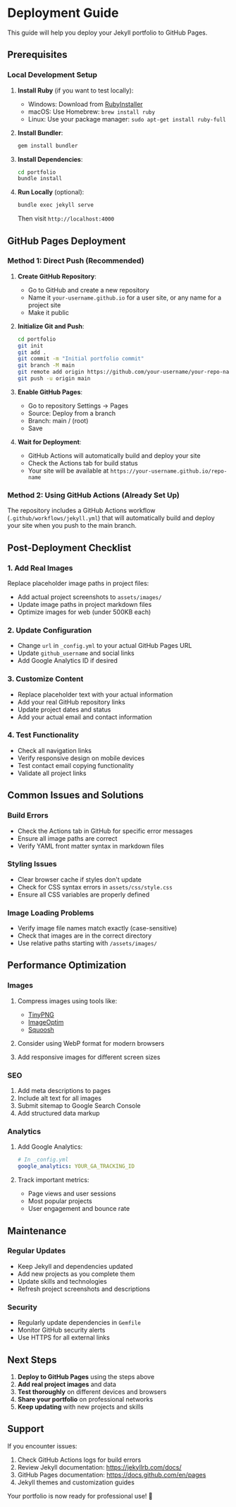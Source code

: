 # Deployment Guide

This guide will help you deploy your Jekyll portfolio to GitHub Pages.

## Prerequisites

### Local Development Setup

1. **Install Ruby** (if you want to test locally):
   - Windows: Download from [RubyInstaller](https://rubyinstaller.org/)
   - macOS: Use Homebrew: `brew install ruby`
   - Linux: Use your package manager: `sudo apt-get install ruby-full`

2. **Install Bundler**:
   ```bash
   gem install bundler
   ```

3. **Install Dependencies**:
   ```bash
   cd portfolio
   bundle install
   ```

4. **Run Locally** (optional):
   ```bash
   bundle exec jekyll serve
   ```
   Then visit `http://localhost:4000`

## GitHub Pages Deployment

### Method 1: Direct Push (Recommended)

1. **Create GitHub Repository**:
   - Go to GitHub and create a new repository
   - Name it `your-username.github.io` for a user site, or any name for a project site
   - Make it public

2. **Initialize Git and Push**:
   ```bash
   cd portfolio
   git init
   git add .
   git commit -m "Initial portfolio commit"
   git branch -M main
   git remote add origin https://github.com/your-username/your-repo-name.git
   git push -u origin main
   ```

3. **Enable GitHub Pages**:
   - Go to repository Settings → Pages
   - Source: Deploy from a branch
   - Branch: main / (root)
   - Save

4. **Wait for Deployment**:
   - GitHub Actions will automatically build and deploy your site
   - Check the Actions tab for build status
   - Your site will be available at `https://your-username.github.io/repo-name`

### Method 2: Using GitHub Actions (Already Set Up)

The repository includes a GitHub Actions workflow (`.github/workflows/jekyll.yml`) that will automatically build and deploy your site when you push to the main branch.

## Post-Deployment Checklist

### 1. Add Real Images
Replace placeholder image paths in project files:
- Add actual project screenshots to `assets/images/`
- Update image paths in project markdown files
- Optimize images for web (under 500KB each)

### 2. Update Configuration
- Change `url` in `_config.yml` to your actual GitHub Pages URL
- Update `github_username` and social links
- Add Google Analytics ID if desired

### 3. Customize Content
- Replace placeholder text with your actual information
- Add your real GitHub repository links
- Update project dates and status
- Add your actual email and contact information

### 4. Test Functionality
- Check all navigation links
- Verify responsive design on mobile devices
- Test contact email copying functionality
- Validate all project links

## Common Issues and Solutions

### Build Errors
- Check the Actions tab in GitHub for specific error messages
- Ensure all image paths are correct
- Verify YAML front matter syntax in markdown files

### Styling Issues
- Clear browser cache if styles don't update
- Check for CSS syntax errors in `assets/css/style.css`
- Ensure all CSS variables are properly defined

### Image Loading Problems
- Verify image file names match exactly (case-sensitive)
- Check that images are in the correct directory
- Use relative paths starting with `/assets/images/`

## Performance Optimization

### Images
1. Compress images using tools like:
   - [TinyPNG](https://tinypng.com/)
   - [ImageOptim](https://imageoptim.com/)
   - [Squoosh](https://squoosh.app/)

2. Consider using WebP format for modern browsers

3. Add responsive images for different screen sizes

### SEO
1. Add meta descriptions to pages
2. Include alt text for all images
3. Submit sitemap to Google Search Console
4. Add structured data markup

### Analytics
1. Add Google Analytics:
   ```yaml
   # In _config.yml
   google_analytics: YOUR_GA_TRACKING_ID
   ```

2. Track important metrics:
   - Page views and user sessions
   - Most popular projects
   - User engagement and bounce rate

## Maintenance

### Regular Updates
- Keep Jekyll and dependencies updated
- Add new projects as you complete them
- Update skills and technologies
- Refresh project screenshots and descriptions

### Security
- Regularly update dependencies in `Gemfile`
- Monitor GitHub security alerts
- Use HTTPS for all external links

## Next Steps

1. **Deploy to GitHub Pages** using the steps above
2. **Add real project images** and data
3. **Test thoroughly** on different devices and browsers
4. **Share your portfolio** on professional networks
5. **Keep updating** with new projects and skills

## Support

If you encounter issues:
1. Check GitHub Actions logs for build errors
2. Review Jekyll documentation: https://jekyllrb.com/docs/
3. GitHub Pages documentation: https://docs.github.com/en/pages
4. Jekyll themes and customization guides

Your portfolio is now ready for professional use! 🚀
